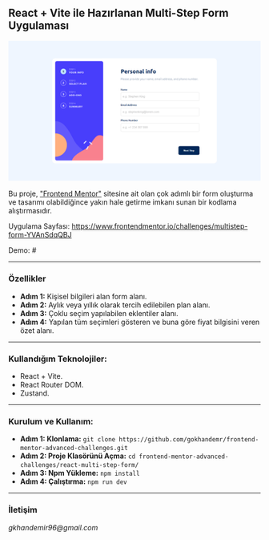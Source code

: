 ## React + Vite ile Hazırlanan Multi-Step Form Uygulaması

![Multi-Step Form](./images.gif)

Bu proje, ["Frontend Mentor"](https://www.frontendmentor.io/challenges?difficulty=4) sitesine ait olan çok adımlı bir form oluşturma ve tasarımı olabildiğince yakın hale getirme imkanı sunan bir kodlama alıştırmasıdır.

Uygulama Sayfası: https://www.frontendmentor.io/challenges/multistep-form-YVAnSdqQBJ

Demo: #

---

### Özellikler
* **Adım 1:** Kişisel bilgileri alan form alanı.
* **Adım 2:** Aylık veya yıllık olarak tercih edilebilen plan alanı.
* **Adım 3:** Çoklu seçim yapılabilen eklentiler alanı.
* **Adım 4:** Yapılan tüm seçimleri gösteren ve buna göre fiyat bilgisini veren özet alanı.

---

### Kullandığım Teknolojiler:
- React + Vite.
- React Router DOM.
- Zustand.

---

### Kurulum ve Kullanım:
- **Adım 1: Klonlama:** `git clone https://github.com/gokhandemr/frontend-mentor-advanced-challenges.git`
- **Adım 2: Proje Klasörünü Açma:** `cd frontend-mentor-advanced-challenges/react-multi-step-form/`
- **Adım 3: Npm Yükleme:** `npm install`
- **Adım 4: Çalıştırma:** `npm run dev`

---

### İletişim
_gkhandemir96@gmail.com_
